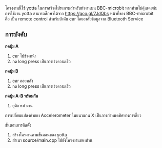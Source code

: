 โครงงานนี้ใช้ yotta ในการสร้างโปรแกรมสำหรับทำงานบน BBC-microbit หากท่านไม่คุ้นเคยกับการใช้งาน yotta สามารถศึกษาได้จาก https://goo.gl/7JdQbs
หน้าที่ของ BBC-microbit คือ เป็น remote control สำหรับบังคับ car โดยอาศัยข้อมูลจาก Bluetooth Service

<h2>การบังคับ</h2>
<b>กดปุ่ม A </b>
<ol>
 <li>car ไปข้างหน้า</li>
 <li>กด long press เป็นการเร่งความเร็ว</li>
 </ol>
<b>กดปุ่ม B </b>
<ol>
 <li>car ถอยหลัง</li>
 <li>กด long press เป็นการเร่งความเร็ว</li>
 </ol>
<b>กดปุ่ม A-B พร้อมกัน </b>
<ol>
 <li>ยุติการทำงาน</li>
 
 </ol>

  
การเปลี่ยนแปลงค่าของ Accelerometer ในแนวแกน X เป็นการกำหนดทิศทางการลี้ยว</li>
 
ขั้นตอนการติดตั้ง
<ol>
  <li> สร้างโครงานตามขั้นตอนของ yotta</li>
  <li> สำเนา source/main.cpp ไปยังโครงงานของท่าน </li>
  
</ol>
  
